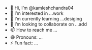 - 👋 Hi, I’m @kamleshchandra04
- 👀 I’m interested in ...work
- 🌱 I’m currently learning ...desiging
- 💞️ I’m looking to collaborate on ...add
- 📫 How to reach me ...
- 😄 Pronouns: ...
- ⚡ Fun fact: ...

<!---
kamleshchandra04/kamleshchandra04 is a ✨ special ✨ repository because its `README.md` (this file) appears on your GitHub profile.
You can click the Preview link to take a look at your changes.
--->

